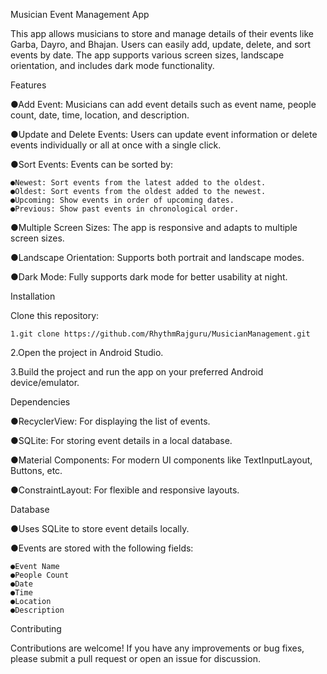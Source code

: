 Musician Event Management App

This app allows musicians to store and manage details of their events like Garba, Dayro, and Bhajan. Users can easily add, update, delete, and sort events by date. The app supports various screen sizes, landscape orientation, and includes dark mode functionality.

Features

●Add Event: Musicians can add event details such as event name, people count, date, time, location, and description.

●Update and Delete Events: Users can update event information or delete events individually or all at once with a single click.

●Sort Events: Events can be sorted by:


    ●Newest: Sort events from the latest added to the oldest.
    ●Oldest: Sort events from the oldest added to the newest.
    ●Upcoming: Show events in order of upcoming dates.
    ●Previous: Show past events in chronological order.


●Multiple Screen Sizes: The app is responsive and adapts to multiple screen sizes.


●Landscape Orientation: Supports both portrait and landscape modes.


●Dark Mode: Fully supports dark mode for better usability at night.






Installation


Clone this repository:

    1.git clone https://github.com/RhythmRajguru/MusicianManagement.git

2.Open the project in Android Studio.

3.Build the project and run the app on your preferred Android device/emulator.








Dependencies


●RecyclerView: For displaying the list of events.


●SQLite: For storing event details in a local database.


●Material Components: For modern UI components like TextInputLayout, Buttons, etc.


●ConstraintLayout: For flexible and responsive layouts.






Database


●Uses SQLite to store event details locally.


●Events are stored with the following fields:


    ●Event Name
    ●People Count
    ●Date
    ●Time
    ●Location
    ●Description






    
Contributing


Contributions are welcome! If you have any improvements or bug fixes, please submit a pull request or open an issue for discussion.
